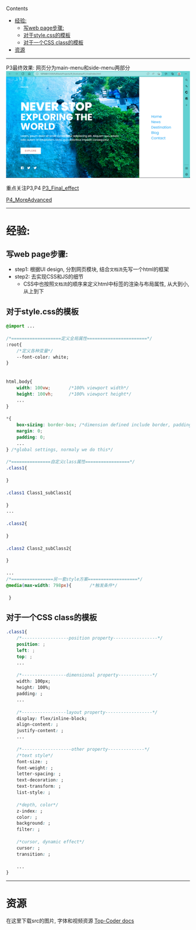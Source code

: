 Contents

- [经验:](#经验)
  - [写web page步骤:](#写web-page步骤)
  - [对于style.css的模板](#对于stylecss的模板)
  - [对于一个CSS class的模板](#对于一个css-class的模板)
- [资源](#资源)


---

P3最终效果:
网页分为main-menu和side-menu两部分
![](Src/final_effect.png)


重点关注P3,P4
[P3_Final_effect](./P3_Final/P3_Final.md)

[P4_MoreAdvanced](./P4_MoreAdvanced/P4_MoreAdvanced.md)

---

# 经验:

## 写web page步骤:
+ step1: 根据UI design, 分割网页模块, 结合`文档流`先写一个html的框架
+ step2: 去实现CSS和JS的细节 
    + CSS中也按照`文档流`的顺序来定义html中标签的渲染与布局属性, 从大到小, 从上到下

## 对于style.css的模板
```CSS
@import ... 

/*===================定义全局属性=======================*/
:root{
    /*定义各种变量*/
    --font-color: white;
}


html,body{
    width: 100vw;       /*100% viewport width*/
    height: 100vh;      /*100% viewport height*/
    ...
}

*{
    box-sizing: border-box; /*dimension defined include border, padding, content*/
    margin: 0;
    padding: 0;
    ...
} /*global settings, normaly we do this*/

/*===============自定义class属性=================*/
.class1{
    
}

.class1 Class1_subClass1{

}
...

.class2{

}

.class2 Class2_subClass2{

}

...
/*================另一套style方案===================*/
@media(max-width: 798px){       /*触发条件*/

 }

```


## 对于一个CSS class的模板
```css
.class1{
    /*------------------position property-----------------*/
    position: ;
    left: ;
    top: ;
    ...

    /*-----------------dimensional property-------------*/
    width: 100px;
    height: 100%;
    padding: ;
    ...

    /*-----------------layout property------------------*/
    display: flex/inline-block;
    align-content: ;
    justify-content: ;
    ...

    /*-------------------other property--------------*/
    /*text style*/
    font-size: ;
    font-weight: ;
    letter-spacing: ;
    text-decoration: ;
    text-transform: ; 
    list-style: ;

    /*depth, color*/
    z-index: ;
    color: ;
    background: ;
    filter: ;

    /*cursor, dynamic effect*/
    cursor: ;
    transition: ;

    ...
}

```

---
# 资源

在这里下载src的图片, 字体和视频资源
[Top-Coder docs](https://www.wolai.com/topcoderdoc/qxVBEVDrfSzif4djdw4hGm)